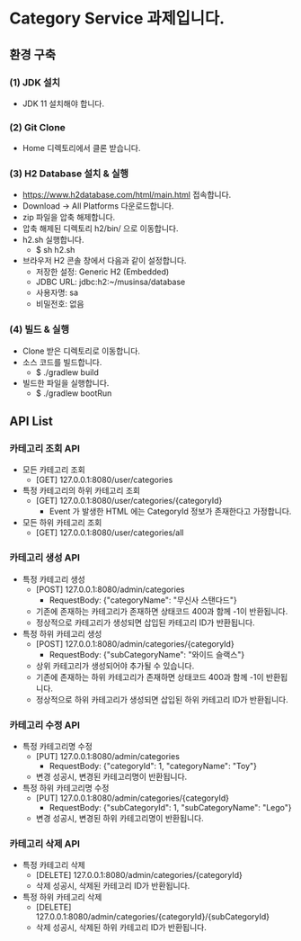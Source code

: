 # Category Service 과제입니다.

## 환경 구축

### (1) JDK 설치

* JDK 11 설치해야 합니다.

### (2) Git Clone

* Home 디렉토리에서 클론 받습니다.

### (3) H2 Database 설치 & 실행

* https://www.h2database.com/html/main.html 접속합니다.
* Download -> All Platforms 다운로드합니다.
* zip 파일을 압축 해제합니다.
* 압축 해제된 디렉토리 h2/bin/ 으로 이동합니다.
* h2.sh 실행합니다.
    * $ sh h2.sh
* 브라우저 H2 콘솔 창에서 다음과 같이 설정합니다.
    * 저장한 설정: Generic H2 (Embedded)
    * JDBC URL: jdbc:h2:~/musinsa/database
    * 사용자명: sa
    * 비밀전호: 없음

### (4) 빌드 & 실행

* Clone 받은 디렉토리로 이동합니다.
* 소스 코드를 빌드합니다.
    * $ ./gradlew build
* 빌드한 파일을 실행합니다.
    * $ ./gradlew bootRun

## API List

### 카테고리 조회 API

* 모든 카테고리 조회
    * [GET] 127.0.0.1:8080/user/categories
* 특정 카테고리의 하위 카테고리 조회
    * [GET] 127.0.0.1:8080/user/categories/{categoryId}
        * Event 가 발생한 HTML 에는 CategoryId 정보가 존재한다고 가정합니다.
* 모든 하위 카테고리 조회
    * [GET] 127.0.0.1:8080/user/categories/all

### 카테고리 생성 API

* 특정 카테고리 생성
    * [POST] 127.0.0.1:8080/admin/categories
        * RequestBody: {"categoryName": "무신사 스탠다드"}
    * 기존에 존재하는 카테고리가 존재하면 상태코드 400과 함께 -1이 반환됩니다.
    * 정상적으로 카테고리가 생성되면 삽입된 카테고리 ID가 반환됩니다.
* 특정 하위 카테고리 생성
    * [POST] 127.0.0.1:8080/admin/categories/{categoryId}
        * RequestBody: {"subCategoryName": "와이드 슬랙스"}
    * 상위 카테고리가 생성되어야 추가될 수 있습니다.
    * 기존에 존재하는 하위 카테고리가 존재하면 상태코드 400과 함께 -1이 반환됩니다.
    * 정상적으로 하위 카테고리가 생성되면 삽입된 하위 카테고리 ID가 반환됩니다.

### 카테고리 수정 API

* 특정 카테고리명 수정
    * [PUT] 127.0.0.1:8080/admin/categories
        * RequestBody: {"categoryId": 1, "categoryName": "Toy"}
    * 변경 성공시, 변경된 카테고리명이 반환됩니다.
* 특정 하위 카테고리명 수정
    * [PUT] 127.0.0.1:8080/admin/categories/{categoryId}
        * RequestBody: {"subCategoryId": 1, "subCategoryName": "Lego"}
    * 변경 성공시, 변경된 하위 카테고리명이 반환됩니다.

### 카테고리 삭제 API

* 특정 카테고리 삭제
    * [DELETE] 127.0.0.1:8080/admin/categories/{categoryId}
    * 삭제 성공시, 삭제된 카테고리 ID가 반환됩니다.
* 특정 하위 카테고리 삭제
    * [DELETE] 127.0.0.1:8080/admin/categories/{categoryId}/{subCategoryId}
    * 삭제 성공시, 삭제된 하위 카테고리 ID가 반환됩니다.  